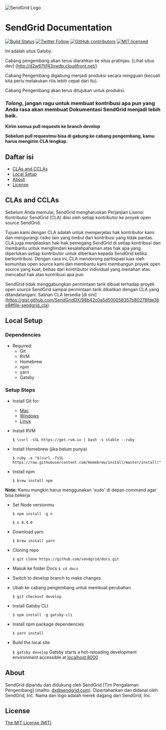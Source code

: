 ![SendGrid Logo](https://uiux.s3.amazonaws.com/2016-logos/email-logo%402x.png)

# SendGrid Documentation

[![Build Status](https://travis-ci.org/sendgrid/docs.svg?branch=develop)](https://travis-ci.org/sendgrid/docs)
[![Twitter Follow](https://img.shields.io/twitter/follow/sendgrid.svg?style=social&label=Follow)](https://twitter.com/sendgrid)
[![GitHub contributors](https://img.shields.io/github/contributors/sendgrid/docs.svg)](https://github.com/sendgrid/docs/graphs/contributors)
[![MIT licensed](https://img.shields.io/badge/license-MIT-blue.svg)](./license)

Ini adalah situs Gatsby.

Cabang pengembang akan terus diarahkan ke situs pratinjau. [Lihat situs dev] (http://d2w67tjf43xwdp.cloudfront.net/)

Cabang Pengembang digabung menjadi produksi secara mingguan (kecuali kita perlu melakukan rilis lebih cepat dari itu).

Cabang Pengembang akan terus ditujukan untuk produksi.

### _Tolong_, jangan ragu untuk membuat kontribusi apa pun yang Anda rasa akan membuat Dokumentasi SendGrid menjadi lebih baik.

**Kirim semua pull requests ke branch develop**

**Sebelum pull requestmu bisa di gabung ke cabang pengembang, kamu harus mengirim CLA lengkap.**


## Daftar isi

* [CLAs and CCLAs](#cla)
* [Local Setup](#local)
* [About](#about)
* [License](#license)

<a name="cla"></a>
## CLAs and CCLAs

Sebelum Anda memulai, SendGrid mengharuskan Perjanjian Lisensi Kontributor SendGrid (CLA) diisi oleh setiap kontributor ke proyek open source SendGrid.

Tujuan kami dengan CLA adalah untuk memperjelas hak kontributor kami dan mengurangi risiko lain yang timbul dari kontribusi yang tidak pantas. CLA juga menjelaskan hak-hak pemegang SendGrid di setiap kontribusi dan membantu untuk menghindari kesalahpahaman atas hak apa yang diperlukan setiap kontributor untuk diberikan kepada SendGrid ketika berkontribusi. Dengan cara ini, CLA mendorong partisipasi luas oleh komunitas open source kami dan membantu kami membangun proyek open source yang kuat, bebas dari kontributor individual yang menahan atau mencabut hak atas kontribusi apa pun.


SendGrid tidak menggabungkan permintaan tarik dibuat terhadap proyek open source SendGrid sampai permintaan tarik dikaitkan dengan CLA yang ditandatangani. Salinan CLA tersedia [di sini] (https://gist.github.com/SendGridDX/98b42c0a5d500058357b80278fde3be8#file-sendgrid_cla).

<a name="local"></a>
## Local Setup

<a name="dependencies"></a>
### Dependencies

* Required:
    * Git
    * RVM
    * Homebrew
    * npm
    * yarn
    * Gatsby

<a name="setup"></a>
### Setup Steps

* Install Git for:
	* [Mac](https://git-scm.com/download/mac) 
	* [Windows](https://git-scm.com/download/win) 
	* [Linux](https://git-scm.com/download/linux)

* Install RVM

	`$ \curl -sSL https://get.rvm.io | bash -s stable --ruby`

* Install Homebrew (jika belum punya)

	`$ ruby -e "$(curl -fsSL https://raw.githubusercontent.com/Homebrew/install/master/install)"`

* Install npm

	`$ brew install npm`
	
**Note:** Kamu mungkin harus menggunakan 'sudo' di depan command agar bisa bekerja 

* Set Node versionmu

	`$ npm install -g n`

	`$ n 8.4.0`

* Download yarn

  `$ brew install yarn`

* Cloning repo

	`$ git clone https://github.com/sendgrid/docs.git`


* Masuk ke folder Docs
	`$ cd docs`

* Switch to develop branch to make changes
* Ubah ke cabang pengembang untuk membuat perubahan

	`$ git checkout develop`

* Install Gatsby CLI

	`$ npm install -g gatsby-cli`

* Install npm package dependencies

  `$ yarn install`

* Build the local site

  `$ gatsby develop`
  Gatsby starts a hot-reloading development environment accessible at [localhost:8000](localhost:8000)

<a name="about"></a>
## About

SendGrid dipandu dan didukung oleh SendGrid [Tim Pengalaman Pengembang] (mailto: dx@sendgrid.com).
Dipertahankan dan didanai oleh SendGrid, Inc. Nama dan logo adalah merek dagang dari SendGrid, Inc.


<a name="license"></a>
## License
[The MIT License (MIT)](https://github.com/sendgrid/docs/blob/develop/license)
